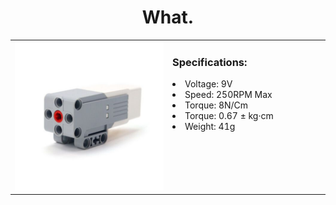 <div align="center">
  <h1>What.</h1>
</div>

<table>
  <tr>
    <td width="50%" style="text-align: left;">
      <img src="readmefiles/mediummotor.jpg" alt="Medium Motor" width="100%">
    </td>
    <td width="50%" style="text-align: left; vertical-align: top;">
      <h3>Specifications:</h3>
      <li>Voltage: 9V</li>
      <li>Speed: 250RPM Max</li>
      <li>Torque: 8N/Cm</li>
      <li>Torque: 0.67 ± kg·cm</li>
      <li>Weight: 41g</li>
      </li>
    </td>
  </tr>
</table>
